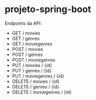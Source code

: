 # projeto-spring-boot

Endpoints da API:

- GET / movies
- GET / genres
- GET / moviegenres
- POST / movies
- POST / genres
- POST / moviegenres
- PUT / movies / {id}
- PUT / genres / {id}
- PUT / moviegenres / {id}
- DELETE / movies / {id}
- DELETE / genres / {id}
- DELETE / moviegenres / {id}
